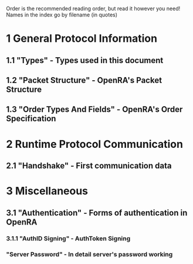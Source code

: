 Order is the recommended reading order, but read it however you need! Names in the index go by filename (in quotes)
# 1 General Protocol Information
## 1.1 "Types" - Types used in this document
## 1.2 "Packet Structure" - OpenRA's Packet Structure
## 1.3 "Order Types And Fields" - OpenRA's Order Specification

# 2 Runtime Protocol Communication
## 2.1 "Handshake" - First communication data
# 3 Miscellaneous
## 3.1 "Authentication" - Forms of authentication in OpenRA
### 3.1.1 "AuthID Signing" - AuthToken Signing
### "Server Password" - In detail server's password working
